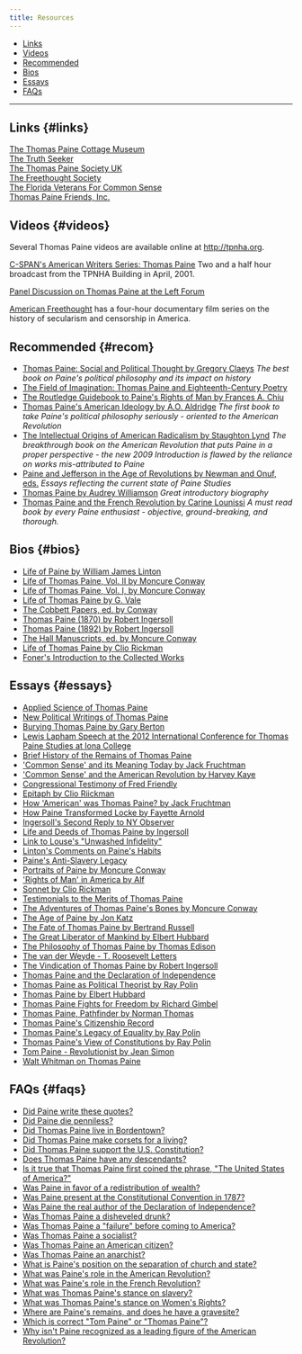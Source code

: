 ```yaml
---
title: Resources
---
```


+ [Links](#links)
+ [Videos](#videos)
+ [Recommended](#recom)
+ [Bios](#bios)
+ [Essays](#essays)
+ [FAQs](#faqs)

<hr/>


Links {#links}
-----
<div><a href="http://www.thomaspainecottage.org/">The Thomas Paine Cottage Museum</a></div>
<div><a href="http://thetruthseeker.net/">The Truth Seeker</a></div>
<div><a href="https://m.thomaspaineuk.com/">The Thomas Paine Society UK</a></div>
<div><a href="https://www.ftsociety.org/">The Freethought Society</a></div>
<div><a href="https://floridaveteransforcommonsense.org/">The Florida Veterans For Common Sense</a></div>
<div><a href="https://www.thomas-paine-friends.org/">Thomas Paine Friends, Inc.</a></div>

Videos {#videos}
-----
Several Thomas Paine videos are available online at <a href="http://tpnha.org/">http://tpnha.org</a>.


[C-SPAN's American Writers Series: Thomas Paine](http://www.c-span.org/video/?163160-1/writings-thomas-paine) Two and a half hour broadcast from the TPNHA Building in April, 2001.

[Panel Discussion on Thomas Paine at the Left Forum](http://www.c-span.org/video/?319792-1/panel-discussion-thomas-paine)

[American Freethought](http://www.americanfreethought.tv/) has a
four-hour documentary film series on the history of secularism and
censorship in America.


Recommended {#recom}
-----------

- [Thomas Paine: Social and Political Thought by Gregory Claeys](http://amzn.com/0044450907) *The best book on Paine's political philosophy and its impact on history*
- [The Field of Imagination: Thomas Paine and Eighteenth-Century Poetry](https://www.amazon.com/s?k=Scott+Cleary&i=stripbooks&ref=nb_sb_noss)
- [The Routledge Guidebook to Paine's Rights of Man by Frances A. Chiu](https://www.amazon.com/s?k=Frances+Chiu&i=stripbooks&ref=nb_sb_noss_2)
- [Thomas Paine's American Ideology by A.O. Aldridge](http://www.amazon.com/Thomas-Paines-American-Ideology-Aldridge/dp/0874132606/ref=sr_1_3?s=books&ie=UTF8&qid=1414245673&sr=1-3&keywords=Thomas+Paine%27s+AMerican+Ideology) *The first book to take Paine's political philosophy seriously - oriented to the American Revolution*
- [The Intellectual Origins of American Radicalism by Staughton Lynd](http://www.amazon.com/s/ref=nb_sb_noss_1?url=search-alias%3Dstripbooks&field-keywords=Intellectual+origins+of+American+Radicalism) *The breakthrough book on the American Revolution that puts Paine in a proper perspective - the new 2009 Introduction is flawed by the reliance on works mis-attributed to Paine*
- [Paine and Jefferson in the Age of Revolutions by Newman and Onuf, eds.](http://www.amazon.com/Paine-Jefferson-Revolutions-Jeffersonian-America/dp/0813934761) *Essays reflecting the current state of Paine Studies*
- [Thomas Paine by Audrey Williamson](http://www.amazon.com/Thomas-Paine-Life-Work-Times/dp/0312801858/ref=sr_1_3?s=books&ie=UTF8&qid=1414246329&sr=1-3&keywords=Thomas+Paine+Audrey+Williamson) *Great introductory biography*
- [Thomas Paine and the French Revolution by Carine Lounissi](https://www.amazon.com/s?k=Lounissi&i=stripbooks&ref=nb_sb_noss_2) *A must read book by every Paine enthusiast - objective, ground-breaking, and thorough.*

Bios {#bios}
----

- [Life of Paine by William James Linton](/pages/resources/lintons-life-of-Paine.html)
- [Life of Thomas Paine, Vol. II by Moncure Conway](/pages/resources/life-of-thomas-paine-vol-ii-by-moncure-conway.html)
- [Life of Thomas Paine, Vol. I, by Moncure Conway](/pages/resources/life-of-thomas-paine-by-moncure-conway.html)
- [Life of Thomas Paine by G. Vale](/pages/resources/life-of-thomas-paine-by-g-vale.html)
- [The Cobbett Papers, ed. by Conway](/pages/resources/the-cobbett-papers-ed-by-conway.html)
- [Thomas Paine (1870) by Robert Ingersoll](/pages/resources/thomas-paine-1870-by-robert-ingersoll.html)
- [Thomas Paine (1892) by Robert Ingersoll](/pages/resources/thomas-paine-1892-by-robert-ingersoll.html)
- [The Hall Manuscripts, ed. by Moncure Conway](/pages/resources/the-hall-manuscripts-ed-by-moncure-conway.html)
- [Life of Thomas Paine by Clio Rickman](/pages/resources/life-of-thomas-paine-by-clio-rickman.html)
- [Foner's Introduction to the Collected Works](/pages/resources/foner-s-introduction-to-the-collected-works.html)



Essays {#essays}
------

- [Applied Science of Thomas Paine](/pages/resources/applied-science-of-thomas-paine.html)
- [New Political Writings of Thomas Paine](/pages/resources/new-political-writings-of-thomas-paine.html)
- [Burying Thomas Paine by Gary Berton](/pages/resources/burying-thomas-paine.html)
- [Lewis Lapham Speech at the 2012 International Conference for Thomas Paine Studies at Iona College](/pages/resources/lewis-lapham-speech.html)
- [Brief History of the Remains of Thomas Paine](/pages/resources/brief-history-of-the-remains-of-thomas-paine.html)
- ['Common Sense' and its Meaning Today by Jack Fruchtman](/pages/resources/common-sense-and-its-meaning-today-by-jack-fruchtman.html)
- ['Common Sense' and the American Revolution by Harvey Kaye](/pages/resources/common-sense-and-the-american-revolution-by-harvey-kaye.html)
- [Congressional Testimony of Fred Friendly](/pages/resources/congressional-testimony-of-fred-friendly.html)
- [Epitaph by Clio Riickman](/pages/resources/epitaph-by-clio-riickman.html)
- [How 'American' was Thomas Paine? by Jack Fruchtman](/pages/resources/how-american-was-thomas-paine-by-jack-fruchtman.html)
- [How Paine Transformed Locke by Fayette Arnold](/pages/resources/how-paine-transformed-locke-by-fayette-arnold.html)
- [Ingersoll's Second Reply to NY Observer](/pages/resources/ingersoll-s-second-reply-to-ny-observer.html)
- [Life and Deeds of Thomas Paine by Ingersoll](/pages/resources/life-and-deeds-of-thomas-paine-by-ingersoll.html)
- [Link to Louse's "Unwashed Infidelity"](/pages/resources/link-to-louse-s-unwashed-infidelity.html)
- [Linton's Comments on Paine's Habits](/pages/resources/linton-s-commenst-on-paine-s-habits.html)
- [Paine's Anti-Slavery Legacy](/pages/resources/touba-paine-antislavery.html)
- [Portraits of Paine by Moncure Conway](/pages/resources/portraits-of-paine-by-moncure-conway.html)
- ['Rights of Man' in America by Alf](/pages/resources/rights-of-man-in-america-by-alfred-young.html)
- [Sonnet by Clio Rickman](/pages/resources/sonnet-by-clio-rickman.html)
- [Testimonials to the Merits of Thomas Paine](/pages/resources/testimonials-to-the-merits-of-thomas-paine.html)
- [The Adventures of Thomas Paine's Bones by Moncure Conway](/pages/resources/the-adventures-of-thomas-paine-s-bones-by-moncure-conway.html)
- [The Age of Paine by Jon Katz](/pages/resources/the-age-of-paine-by-jon-katz.html)
- [The Fate of Thomas Paine by Bertrand Russell](/pages/resources/the-fate-of-thomas-paine-by-bertrand-russell.html)
- [The Great Liberator of Mankind by Elbert Hubbard](/pages/resources/the-great-liberator-of-mankind-by-elbert-hubbard.html)
- [The Philosophy of Thomas Paine by Thomas Edison](/pages/resources/the-philosophy-of-thomas-paine-by-thomas-edison.html)
- [The van der Weyde - T. Roosevelt Letters](/pages/resources/the-van-der-weyde-t-roosevelt-letters.html)
- [The Vindication of Thomas Paine by Robert Ingersoll](/pages/resources/the-vindication-of-thomas-paine-by-robert-ingersoll.html)
- [Thomas Paine and the Declaration of Independence](/pages/resources/thomas-paine-and-the-declaration-of-independence.html)
- [Thomas Paine as Political Theorist by Ray Polin](/pages/resources/thomas-paine-as-political-theorist-by-ray-polin.html)
- [Thomas Paine by Elbert Hubbard](/pages/resources/thomas-paine-by-elbert-hubbard.html)
- [Thomas Paine Fights for Freedom by Richard Gimbel](/pages/resources/thomas-paine-fights-for-freedom-by-richard-gimbel.html)
- [Thomas Paine, Pathfinder by Norman Thomas](/pages/resources/thomas-paine-pathfinder-by-norman-thomas.html)
- [Thomas Paine's Citizenship Record](/pages/resources/thomas-paine-s-citizenship-record.html)
- [Thomas Paine's Legacy of Equality by Ray Polin](/pages/resources/thomas-paine-s-legacy-of-equality-by-ray-polin.html)
- [Thomas Paine's View of Constitutions by Ray Polin](/pages/resources/thomas-paine-s-view-of-constitutions-by-ray-polin.html)
- [Tom Paine - Revolutionist by Jean Simon](/pages/resources/tom-paine-revolutionist-by-jean-simon.html)
- [Walt Whitman on Thomas Paine](/pages/resources/walt-whitman-on-thomas-paine.html)


FAQs {#faqs}
---

- [Did Paine write these quotes?](/pages/resources/did-paine-write-these-quotes.html)
- [Did Paine die penniless?](/pages/resources/did-paine-die-penniless.html)
- [Did Thomas Paine live in Bordentown?](/pages/resources/did-thomas-paine-live-in-bordentown.html)
- [Did Thomas Paine make corsets for a living?](/pages/resources/did-thomas-paine-make-corsets-for-a-living.html)
- [Did Thomas Paine support the U.S. Constitution?](/pages/resources/did-thomas-paine-support-the-u-s-constitution.html)
- [Does Thomas Paine have any descendants?](/pages/resources/does-thomas-paine-have-any-descendants.html)
- [Is it true that Thomas Paine first coined the phrase, "The United States of America?"](/pages/resources/is-it-true-that-thomas-paine-first-coined-the-phrase-the-united-states-of-america.html)
- [Was Paine in favor of a redistribution of wealth?](/pages/resources/was-paine-in-favor-of-a-redistribution-of-wealth.html)
- [Was Paine present at the Constitutional Convention in 1787?](/pages/resources/was-paine-present-at-the-constitutional-convention-in-1787.html)
- [Was Paine the real author of the Declaration of Independence?](/pages/resources/was-paine-the-real-author-of-the-declaration-of-independence.html)
- [Was Thomas Paine a disheveled drunk?](/pages/resources/was-thomas-paine-a-disheveled-drunk.html)
- [Was Thomas Paine a "failure" before coming to America?](/pages/resources/was-thomas-paine-a-failure-before-coming-to-america.html)
- [Was Thomas Paine a socialist?](/pages/resources/was-thomas-paine-a-socialist.html)
- [Was Thomas Paine an American citizen?](/pages/resources/was-thomas-paine-an-american-citizen.html)
- [Was Thomas Paine an anarchist?](/pages/resources/was-thomas-paine-an-anarchist.html)
- [What is Paine's position on the separation of church and state?](/pages/resources/what-is-paine-s-position-on-the-separation-of-church-and-state.html)
- [What was Paine's role in the American Revolution?](/pages/resources/what-was-paine-s-role-in-the-american-revolution.html)
- [What was Paine's role in the French Revolution?](/pages/resources/what-was-paine-s-role-in-the-french-revolution.html)
- [What was Thomas Paine's stance on slavery?](/pages/resources/what-was-thomas-paine-s-stance-on-slavery.html)
- [What was Thomas Paine's stance on Women's Rights?](/pages/resources/what-was-thomas-paine-s-stance-on-women-s-rights.html)
- [Where are Paine's remains, and does he have a gravesite?](/pages/resources/where-are-paine-s-remains-and-does-he-have-a-gravesite.html)
- [Which is correct "Tom Paine" or "Thomas Paine"?](/pages/resources/which-is-correct-tom-paine-or-thomas-paine.html)
- [Why isn't Paine recognized as a leading figure of the American Revolution?](/pages/resources/why-isn-t-paine-recognized-as-a-leading-figure-of-the-american-revolution.html)
